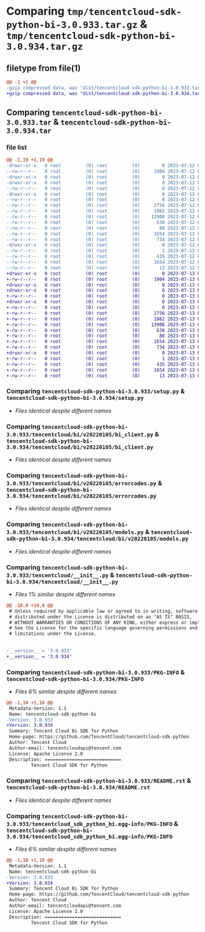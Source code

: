 # Comparing `tmp/tencentcloud-sdk-python-bi-3.0.933.tar.gz` & `tmp/tencentcloud-sdk-python-bi-3.0.934.tar.gz`

## filetype from file(1)

```diff
@@ -1 +1 @@
-gzip compressed data, was "dist/tencentcloud-sdk-python-bi-3.0.933.tar", last modified: Wed Jul 12 00:19:55 2023, max compression
+gzip compressed data, was "dist/tencentcloud-sdk-python-bi-3.0.934.tar", last modified: Thu Jul 13 00:15:36 2023, max compression
```

## Comparing `tencentcloud-sdk-python-bi-3.0.933.tar` & `tencentcloud-sdk-python-bi-3.0.934.tar`

### file list

```diff
@@ -1,19 +1,19 @@
-drwxr-xr-x   0 root         (0) root         (0)        0 2023-07-12 00:19:55.000000 tencentcloud-sdk-python-bi-3.0.933/
--rw-r--r--   0 root         (0) root         (0)     1004 2023-07-12 00:19:55.000000 tencentcloud-sdk-python-bi-3.0.933/setup.py
-drwxr-xr-x   0 root         (0) root         (0)        0 2023-07-12 00:19:55.000000 tencentcloud-sdk-python-bi-3.0.933/tencentcloud/
-drwxr-xr-x   0 root         (0) root         (0)        0 2023-07-12 00:19:55.000000 tencentcloud-sdk-python-bi-3.0.933/tencentcloud/bi/
--rw-r--r--   0 root         (0) root         (0)        0 2023-07-12 00:19:55.000000 tencentcloud-sdk-python-bi-3.0.933/tencentcloud/bi/__init__.py
-drwxr-xr-x   0 root         (0) root         (0)        0 2023-07-12 00:19:55.000000 tencentcloud-sdk-python-bi-3.0.933/tencentcloud/bi/v20220105/
--rw-r--r--   0 root         (0) root         (0)        0 2023-07-12 00:19:55.000000 tencentcloud-sdk-python-bi-3.0.933/tencentcloud/bi/v20220105/__init__.py
--rw-r--r--   0 root         (0) root         (0)     2756 2023-07-12 00:19:55.000000 tencentcloud-sdk-python-bi-3.0.933/tencentcloud/bi/v20220105/bi_client.py
--rw-r--r--   0 root         (0) root         (0)     1862 2023-07-12 00:19:55.000000 tencentcloud-sdk-python-bi-3.0.933/tencentcloud/bi/v20220105/errorcodes.py
--rw-r--r--   0 root         (0) root         (0)    13908 2023-07-12 00:19:55.000000 tencentcloud-sdk-python-bi-3.0.933/tencentcloud/bi/v20220105/models.py
--rw-r--r--   0 root         (0) root         (0)      630 2023-07-12 00:19:55.000000 tencentcloud-sdk-python-bi-3.0.933/tencentcloud/__init__.py
--rw-r--r--   0 root         (0) root         (0)       88 2023-07-12 00:19:55.000000 tencentcloud-sdk-python-bi-3.0.933/setup.cfg
--rw-r--r--   0 root         (0) root         (0)     1654 2023-07-12 00:19:55.000000 tencentcloud-sdk-python-bi-3.0.933/PKG-INFO
--rw-r--r--   0 root         (0) root         (0)      734 2023-07-12 00:19:55.000000 tencentcloud-sdk-python-bi-3.0.933/README.rst
-drwxr-xr-x   0 root         (0) root         (0)        0 2023-07-12 00:19:55.000000 tencentcloud-sdk-python-bi-3.0.933/tencentcloud_sdk_python_bi.egg-info/
--rw-r--r--   0 root         (0) root         (0)        1 2023-07-12 00:19:55.000000 tencentcloud-sdk-python-bi-3.0.933/tencentcloud_sdk_python_bi.egg-info/dependency_links.txt
--rw-r--r--   0 root         (0) root         (0)      435 2023-07-12 00:19:55.000000 tencentcloud-sdk-python-bi-3.0.933/tencentcloud_sdk_python_bi.egg-info/SOURCES.txt
--rw-r--r--   0 root         (0) root         (0)     1654 2023-07-12 00:19:55.000000 tencentcloud-sdk-python-bi-3.0.933/tencentcloud_sdk_python_bi.egg-info/PKG-INFO
--rw-r--r--   0 root         (0) root         (0)       13 2023-07-12 00:19:55.000000 tencentcloud-sdk-python-bi-3.0.933/tencentcloud_sdk_python_bi.egg-info/top_level.txt
+drwxr-xr-x   0 root         (0) root         (0)        0 2023-07-13 00:15:36.000000 tencentcloud-sdk-python-bi-3.0.934/
+-rw-r--r--   0 root         (0) root         (0)     1004 2023-07-13 00:15:35.000000 tencentcloud-sdk-python-bi-3.0.934/setup.py
+drwxr-xr-x   0 root         (0) root         (0)        0 2023-07-13 00:15:36.000000 tencentcloud-sdk-python-bi-3.0.934/tencentcloud/
+drwxr-xr-x   0 root         (0) root         (0)        0 2023-07-13 00:15:36.000000 tencentcloud-sdk-python-bi-3.0.934/tencentcloud/bi/
+-rw-r--r--   0 root         (0) root         (0)        0 2023-07-13 00:15:35.000000 tencentcloud-sdk-python-bi-3.0.934/tencentcloud/bi/__init__.py
+drwxr-xr-x   0 root         (0) root         (0)        0 2023-07-13 00:15:36.000000 tencentcloud-sdk-python-bi-3.0.934/tencentcloud/bi/v20220105/
+-rw-r--r--   0 root         (0) root         (0)        0 2023-07-13 00:15:35.000000 tencentcloud-sdk-python-bi-3.0.934/tencentcloud/bi/v20220105/__init__.py
+-rw-r--r--   0 root         (0) root         (0)     2756 2023-07-13 00:15:35.000000 tencentcloud-sdk-python-bi-3.0.934/tencentcloud/bi/v20220105/bi_client.py
+-rw-r--r--   0 root         (0) root         (0)     1862 2023-07-13 00:15:35.000000 tencentcloud-sdk-python-bi-3.0.934/tencentcloud/bi/v20220105/errorcodes.py
+-rw-r--r--   0 root         (0) root         (0)    13908 2023-07-13 00:15:35.000000 tencentcloud-sdk-python-bi-3.0.934/tencentcloud/bi/v20220105/models.py
+-rw-r--r--   0 root         (0) root         (0)      630 2023-07-13 00:15:35.000000 tencentcloud-sdk-python-bi-3.0.934/tencentcloud/__init__.py
+-rw-r--r--   0 root         (0) root         (0)       88 2023-07-13 00:15:36.000000 tencentcloud-sdk-python-bi-3.0.934/setup.cfg
+-rw-r--r--   0 root         (0) root         (0)     1654 2023-07-13 00:15:36.000000 tencentcloud-sdk-python-bi-3.0.934/PKG-INFO
+-rw-r--r--   0 root         (0) root         (0)      734 2023-07-13 00:15:35.000000 tencentcloud-sdk-python-bi-3.0.934/README.rst
+drwxr-xr-x   0 root         (0) root         (0)        0 2023-07-13 00:15:36.000000 tencentcloud-sdk-python-bi-3.0.934/tencentcloud_sdk_python_bi.egg-info/
+-rw-r--r--   0 root         (0) root         (0)        1 2023-07-13 00:15:36.000000 tencentcloud-sdk-python-bi-3.0.934/tencentcloud_sdk_python_bi.egg-info/dependency_links.txt
+-rw-r--r--   0 root         (0) root         (0)      435 2023-07-13 00:15:36.000000 tencentcloud-sdk-python-bi-3.0.934/tencentcloud_sdk_python_bi.egg-info/SOURCES.txt
+-rw-r--r--   0 root         (0) root         (0)     1654 2023-07-13 00:15:36.000000 tencentcloud-sdk-python-bi-3.0.934/tencentcloud_sdk_python_bi.egg-info/PKG-INFO
+-rw-r--r--   0 root         (0) root         (0)       13 2023-07-13 00:15:36.000000 tencentcloud-sdk-python-bi-3.0.934/tencentcloud_sdk_python_bi.egg-info/top_level.txt
```

### Comparing `tencentcloud-sdk-python-bi-3.0.933/setup.py` & `tencentcloud-sdk-python-bi-3.0.934/setup.py`

 * *Files identical despite different names*

### Comparing `tencentcloud-sdk-python-bi-3.0.933/tencentcloud/bi/v20220105/bi_client.py` & `tencentcloud-sdk-python-bi-3.0.934/tencentcloud/bi/v20220105/bi_client.py`

 * *Files identical despite different names*

### Comparing `tencentcloud-sdk-python-bi-3.0.933/tencentcloud/bi/v20220105/errorcodes.py` & `tencentcloud-sdk-python-bi-3.0.934/tencentcloud/bi/v20220105/errorcodes.py`

 * *Files identical despite different names*

### Comparing `tencentcloud-sdk-python-bi-3.0.933/tencentcloud/bi/v20220105/models.py` & `tencentcloud-sdk-python-bi-3.0.934/tencentcloud/bi/v20220105/models.py`

 * *Files identical despite different names*

### Comparing `tencentcloud-sdk-python-bi-3.0.933/tencentcloud/__init__.py` & `tencentcloud-sdk-python-bi-3.0.934/tencentcloud/__init__.py`

 * *Files 1% similar despite different names*

```diff
@@ -10,8 +10,8 @@
 # Unless required by applicable law or agreed to in writing, software
 # distributed under the License is distributed on an "AS IS" BASIS,
 # WITHOUT WARRANTIES OR CONDITIONS OF ANY KIND, either express or implied.
 # See the License for the specific language governing permissions and
 # limitations under the License.
 
 
-__version__ = '3.0.933'
+__version__ = '3.0.934'
```

### Comparing `tencentcloud-sdk-python-bi-3.0.933/PKG-INFO` & `tencentcloud-sdk-python-bi-3.0.934/PKG-INFO`

 * *Files 6% similar despite different names*

```diff
@@ -1,10 +1,10 @@
 Metadata-Version: 1.1
 Name: tencentcloud-sdk-python-bi
-Version: 3.0.933
+Version: 3.0.934
 Summary: Tencent Cloud Bi SDK for Python
 Home-page: https://github.com/TencentCloud/tencentcloud-sdk-python
 Author: Tencent Cloud
 Author-email: tencentcloudapi@tencent.com
 License: Apache License 2.0
 Description: ============================
         Tencent Cloud SDK for Python
```

### Comparing `tencentcloud-sdk-python-bi-3.0.933/README.rst` & `tencentcloud-sdk-python-bi-3.0.934/README.rst`

 * *Files identical despite different names*

### Comparing `tencentcloud-sdk-python-bi-3.0.933/tencentcloud_sdk_python_bi.egg-info/PKG-INFO` & `tencentcloud-sdk-python-bi-3.0.934/tencentcloud_sdk_python_bi.egg-info/PKG-INFO`

 * *Files 6% similar despite different names*

```diff
@@ -1,10 +1,10 @@
 Metadata-Version: 1.1
 Name: tencentcloud-sdk-python-bi
-Version: 3.0.933
+Version: 3.0.934
 Summary: Tencent Cloud Bi SDK for Python
 Home-page: https://github.com/TencentCloud/tencentcloud-sdk-python
 Author: Tencent Cloud
 Author-email: tencentcloudapi@tencent.com
 License: Apache License 2.0
 Description: ============================
         Tencent Cloud SDK for Python
```

